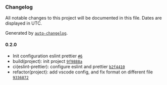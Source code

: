 ### Changelog

All notable changes to this project will be documented in this file. Dates are displayed in UTC.

Generated by [`auto-changelog`](https://github.com/CookPete/auto-changelog).

#### 0.2.0

- Init configuration eslint prettier [`#6`](https://github.com/davidevenbzh/website/pull/6)
- build(project): init project [`9f9888a`](https://github.com/davidevenbzh/website/commit/9f9888a9e1a784b8557866bdfca78b89952c94fe)
- ci(eslint-prettier): configure eslint and prettier [`b2f4410`](https://github.com/davidevenbzh/website/commit/b2f4410da86d3f452ba8d72235403cd4d699af8e)
- refactor(project): add vscode config, and fix format on different file [`9336872`](https://github.com/davidevenbzh/website/commit/9336872f62b46f72abab773bea532dcd2fd7fdad)

